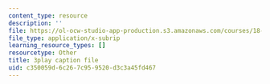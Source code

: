 ```yaml
---
content_type: resource
description: ''
file: https://ol-ocw-studio-app-production.s3.amazonaws.com/courses/18-01sc-single-variable-calculus-fall-2010/c350059d6c267c959520d3c3a45fd467_9v25gg2qJYE.srt
file_type: application/x-subrip
learning_resource_types: []
resourcetype: Other
title: 3play caption file
uid: c350059d-6c26-7c95-9520-d3c3a45fd467
---
```

